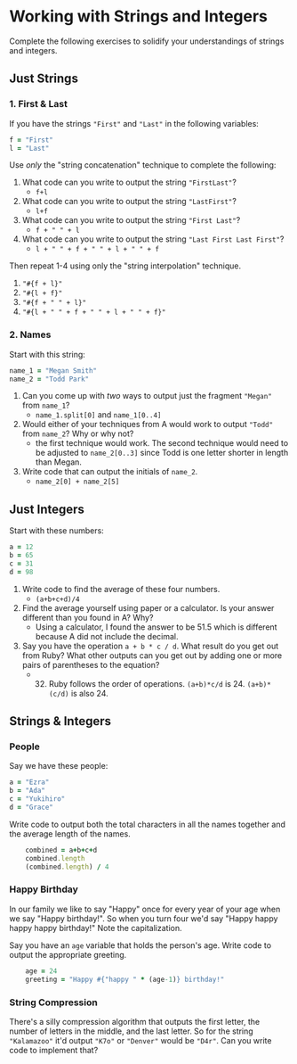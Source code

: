 # Working with Strings and Integers

Complete the following exercises to solidify your understandings of strings and integers.

## Just Strings

### 1. First & Last

If you have the strings `"First"` and `"Last"` in the following variables:

```ruby
f = "First"
l = "Last"
```

Use *only* the "string concatenation" technique to complete the following:

1. What code can you write to output the string `"FirstLast"`?
    - ```f+l```
2. What code can you write to output the string `"LastFirst"`?
    - ```l+f```
3. What code can you write to output the string `"First Last"`?
    - ```f + " " + l```
4. What code can you write to output the string `"Last First Last First"`?
    - ```l + " " + f + " " + l + " " + f```

Then repeat 1-4 using only the "string interpolation" technique.
 1. ```"#{f + l}"```
 2. ```"#{l + f}"```
 3. ```"#{f + " " + l}"```
 4. ```"#{l + " " + f + " " + l + " " + f}"```

### 2. Names

Start with this string:

```ruby
name_1 = "Megan Smith"
name_2 = "Todd Park"
```

1. Can you come up with *two* ways to output just the fragment `"Megan"` from `name_1`?
    - ```name_1.split[0]``` and ```name_1[0..4]```
2. Would either of your techniques from A would work to output `"Todd"` from `name_2`? Why or why not?
    - the first technique would work.  The second technique would need to be adjusted to ```name_2[0..3]``` since Todd is one letter shorter in length than Megan.
3. Write code that can output the initials of `name_2`.
    - ```name_2[0] + name_2[5]```

## Just Integers

Start with these numbers:

```ruby
a = 12
b = 65
c = 31
d = 98
```

1. Write code to find the average of these four numbers.
    - ```(a+b+c+d)/4```
2. Find the average yourself using paper or a calculator. Is your answer different than you found in A? Why?
    - Using a calculator, I found the answer to  be 51.5 which is different because A did not include the decimal.
3. Say you have the operation `a + b * c / d`. What result do you get out from Ruby? What other outputs can you
get out by adding one or more pairs of parentheses to the equation?
    - 32.  Ruby follows the order of operations.  ```(a+b)*c/d``` is 24.  ```(a+b)*(c/d)``` is also 24.

## Strings & Integers

### People

Say we have these people:

```ruby
a = "Ezra"
b = "Ada"
c = "Yukihiro"
d = "Grace"
```

Write code to output both the total characters in all the names together and the average length of the names.

```ruby    
    combined = a+b+c+d
    combined.length
    (combined.length) / 4
```    

### Happy Birthday

In our family we like to say "Happy" once for every year of your age when we say "Happy birthday!". So when you turn
four we'd say "Happy happy happy happy birthday!" Note the capitalization.

Say you have an `age` variable that holds the person's age. Write code to output the appropriate greeting.

```ruby
    age = 24
    greeting = "Happy #{"happy " * (age-1)} birthday!"
```

### String Compression

There's a silly compression algorithm that outputs the first letter, the number of letters in the middle,
and the last letter. So for the string `"Kalamazoo"` it'd output `"K7o"` or `"Denver"` would be `"D4r"`.
Can you write code to implement that?
